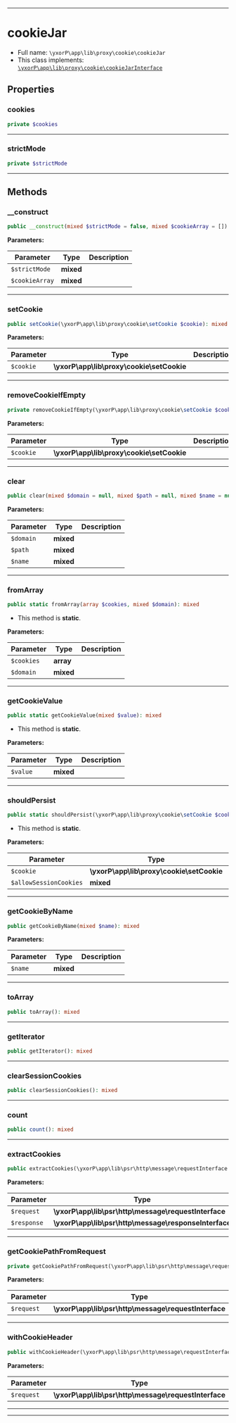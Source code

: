***

# cookieJar

* Full name: `\yxorP\app\lib\proxy\cookie\cookieJar`
* This class implements:
  [`\yxorP\app\lib\proxy\cookie\cookieJarInterface`](./cookieJarInterface.md)

## Properties

### cookies

```php
private $cookies
```

***

### strictMode

```php
private $strictMode
```

***

## Methods

### __construct

```php
public __construct(mixed $strictMode = false, mixed $cookieArray = []): mixed
```

**Parameters:**

| Parameter | Type | Description |
|-----------|------|-------------|
| `$strictMode` | **mixed** |  |
| `$cookieArray` | **mixed** |  |

***

### setCookie

```php
public setCookie(\yxorP\app\lib\proxy\cookie\setCookie $cookie): mixed
```

**Parameters:**

| Parameter | Type | Description |
|-----------|------|-------------|
| `$cookie` | **\yxorP\app\lib\proxy\cookie\setCookie** |  |

***

### removeCookieIfEmpty

```php
private removeCookieIfEmpty(\yxorP\app\lib\proxy\cookie\setCookie $cookie): mixed
```

**Parameters:**

| Parameter | Type | Description |
|-----------|------|-------------|
| `$cookie` | **\yxorP\app\lib\proxy\cookie\setCookie** |  |

***

### clear

```php
public clear(mixed $domain = null, mixed $path = null, mixed $name = null): mixed
```

**Parameters:**

| Parameter | Type | Description |
|-----------|------|-------------|
| `$domain` | **mixed** |  |
| `$path` | **mixed** |  |
| `$name` | **mixed** |  |

***

### fromArray

```php
public static fromArray(array $cookies, mixed $domain): mixed
```

* This method is **static**.

**Parameters:**

| Parameter | Type | Description |
|-----------|------|-------------|
| `$cookies` | **array** |  |
| `$domain` | **mixed** |  |

***

### getCookieValue

```php
public static getCookieValue(mixed $value): mixed
```

* This method is **static**.

**Parameters:**

| Parameter | Type | Description |
|-----------|------|-------------|
| `$value` | **mixed** |  |

***

### shouldPersist

```php
public static shouldPersist(\yxorP\app\lib\proxy\cookie\setCookie $cookie, mixed $allowSessionCookies = false): mixed
```

* This method is **static**.

**Parameters:**

| Parameter | Type | Description |
|-----------|------|-------------|
| `$cookie` | **\yxorP\app\lib\proxy\cookie\setCookie** |  |
| `$allowSessionCookies` | **mixed** |  |

***

### getCookieByName

```php
public getCookieByName(mixed $name): mixed
```

**Parameters:**

| Parameter | Type | Description |
|-----------|------|-------------|
| `$name` | **mixed** |  |

***

### toArray

```php
public toArray(): mixed
```

***

### getIterator

```php
public getIterator(): mixed
```

***

### clearSessionCookies

```php
public clearSessionCookies(): mixed
```

***

### count

```php
public count(): mixed
```

***

### extractCookies

```php
public extractCookies(\yxorP\app\lib\psr\http\message\requestInterface $request, \yxorP\app\lib\psr\http\message\responseInterface $response): mixed
```

**Parameters:**

| Parameter | Type | Description |
|-----------|------|-------------|
| `$request` | **\yxorP\app\lib\psr\http\message\requestInterface** |  |
| `$response` | **\yxorP\app\lib\psr\http\message\responseInterface** |  |

***

### getCookiePathFromRequest

```php
private getCookiePathFromRequest(\yxorP\app\lib\psr\http\message\requestInterface $request): mixed
```

**Parameters:**

| Parameter | Type | Description |
|-----------|------|-------------|
| `$request` | **\yxorP\app\lib\psr\http\message\requestInterface** |  |

***

### withCookieHeader

```php
public withCookieHeader(\yxorP\app\lib\psr\http\message\requestInterface $request): mixed
```

**Parameters:**

| Parameter | Type | Description |
|-----------|------|-------------|
| `$request` | **\yxorP\app\lib\psr\http\message\requestInterface** |  |

***


***


